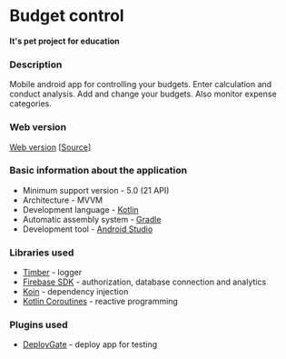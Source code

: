 # Budget control

**It's pet project for education**

### Description
Mobile android app for controlling your budgets. 
Enter calculation and conduct analysis.
Add and change your budgets.
Also monitor expense categories.

### Web version
[Web version](https://denllay.github.io/Budget-Control/) [[Source](https://github.com/Denllay/Budget-Control)]

### Basic information about the application
* Minimum support version - 5.0 (21 API)
* Architecture - MVVM
* Development language - [Kotlin](https://kotlinlang.org/)
* Automatic assembly system - [Gradle](https://gradle.org/)
* Development tool - [Android Studio](https://developer.android.com/studio)

### Libraries used
* [Timber](https://github.com/JakeWharton/timber) - logger
* [Firebase SDK](https://firebase.google.com/) - authorization, database connection and analytics
* [Koin](https://insert-koin.io/) - dependency injection
* [Kotlin Coroutines](https://developer.android.com/kotlin/coroutines) - reactive programming

### Plugins used
* [DeployGate](https://deploygate.com/) - deploy app for testing